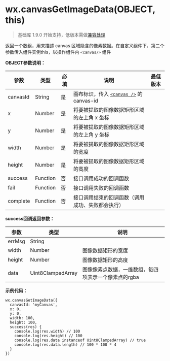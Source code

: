 <!-- https://developers.weixin.qq.com/miniprogram/dev/api/canvas/get-image-data.html -->

wx.canvasGetImageData(OBJECT, this)
===================================

> 基础库 1.9.0 开始支持，低版本需做[兼容处理](https://developers.weixin.qq.com/miniprogram/dev/framework/compatibility.html)

返回一个数组，用来描述 canvas 区域隐含的像素数据。在自定义组件下，第二个参数传入组件实例this，以操作组件内 `<canvas/>` 组件

**OBJECT参数说明：**

  参数       |  类型       |  必填 |  说明                                                                                                         | 最低版本
-------------|-------------|-------|---------------------------------------------------------------------------------------------------------------|---------
  canvasId   |  String     |  是   |画布标识，传入 [`<canvas />`](https://developers.weixin.qq.com/miniprogram/dev/component/canvas.html) 的 canvas-id|         
  x          |  Number     |  是   |  将要被提取的图像数据矩形区域的左上角 x 坐标                                                                  |         
  y          |  Number     |  是   |  将要被提取的图像数据矩形区域的左上角 y 坐标                                                                  |         
  width      |  Number     |  是   |  将要被提取的图像数据矩形区域的宽度                                                                           |         
  height     |  Number     |  是   |  将要被提取的图像数据矩形区域的高度                                                                           |         
  success    |  Function   |  否   |  接口调用成功的回调函数                                                                                       |         
  fail       |  Function   |  否   |  接口调用失败的回调函数                                                                                       |         
  complete   |  Function   |  否   |  接口调用结束的回调函数（调用成功、失败都会执行）                                                             |         

**success回调返回参数：**

  参数     |  类型                |  说明                           
-----------|----------------------|---------------------------------
  errMsg   |  String              |                                 
  width    |  Number              |  图像数据矩形的宽度             
  height   |  Number              |  图像数据矩形的高度             
  data     |  Uint8ClampedArray   |图像像素点数据，一维数组，每四项表示一个像素点的rgba

**示例代码：**

    wx.canvasGetImageData({
      canvasId: 'myCanvas',
      x: 0,
      y: 0,
      width: 100,
      height: 100,
      success(res) {
        console.log(res.width) // 100
        console.log(res.height) // 100
        console.log(res.data instanceof Uint8ClampedArray) // true
        console.log(res.data.length) // 100 * 100 * 4
      }
    })

